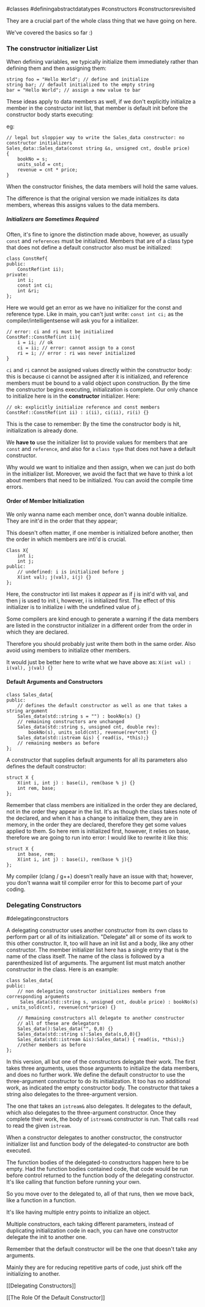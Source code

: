 #classes #definingabstractdatatypes
#constructors 
#constructorsrevisited

They are a crucial part of the whole class thing that we have going on here. 

We've covered the basics so far :)

### The constructor initializer List
When defining variables, we typically initialize them immediately rather than defining them and then assigning them: 
```
string foo = "Hello World"; // define and initialize
string bar; // default initialized to the empty string
bar = "Hello World"; // assign a new value to bar
```

These ideas apply to data members as well, if we don't explicitly initialize a member in the constructor init list, that member is default init before the constructor body starts executing: 

eg: 
```
// legal but sloppier way to write the Sales_data constructor: no constructor initializers
Sales_data::Sales_data(const string &s, unsigned cnt, double price)
{ 
	bookNo = s;
	units_sold = cnt;
	revenue = cnt * price;
}
```
When the constructor finishes, the data members will hold the same values. 

The difference is that the original version we made initializes its data members, whereas this assigns values to the data members. 

##### Initializers are Sometimes Required
Often, it's fine to ignore the distinction made above, however, as usually `const` and `references` must be initialized. 
Members that are of a class type that does not define a default constructor also must be initialized: 
```
class ConstRef{ 
public: 
	ConstRef(int ii);
private: 
	int i; 
	const int ci; 
	int &ri;
};
```
Here we would get an error as we have no initializer for the const and reference type. 
Like in main, you can't just write: 
`const int ci;` as the compiler/intelligentsense will ask you for a initializer. 

```
// error: ci and ri must be initialized
ConstRef::ConstRef(int ii){ 
	i = ii; // ok
	ci = ii; // error: cannot assign to a const
	ri = i; // error : ri was never initialized
}
```

`ci` and `ri` cannot be assigned values directly within the constructor body: this is because ci cannot be assigned after it is initialized, and reference members must be bound to a valid object upon construction. By the time the constructor begins executing, initialization is complete. 
Our only chance to initialize here is in the **constructor** initializer. 
Here: 
```
// ok: explicitly initialize reference and const members
ConstRef::ConstRef(int ii) : i(ii), ci(ii), ri(i) {}
```

This is the case to remember: By the time the constructor body is hit, initialization is already done. 

We **have to** use the initializer list to provide values for members that are `const` and `reference`, and also for a `class type` that does not have a default constructor. 


Why would we want to initialize and then assign, when we can just do both in the initializer list. 
Moreover, we avoid the fact that we have to think a lot about members that need to be initialized. 
You can avoid the compile time errors. 

#### Order of Member Initialization
We only wanna name each member once, don't wanna double initialize. 
They are init'd in the order that they appear; 

This doesn't often matter, if one member is initialized before another, then the order in which members are inti'd is crucial. 
```
Class X{ 
	int i;
	int j;
public:
	// undefined: i is initialized before j
	X(int val); j(val), i(j) {}
};
```

Here, the constructor inti list makes it *appear* as if j is init'd with val, and then j is used to init i, however, i is initialized first. 
The effect of this initializer is to initialize i with the undefined value of j. 

Some compilers are kind enough to generate a warning if the data members are listed in the constructor initializer in a different order from the order in which they are declared. 

Therefore you should probably just write them both in the same order. Also avoid using members to initialize other members. 

It would just be better here to write what we have above as: 
`X(int val) : i(val), j(val) {}`


#### Default Arguments and Constructors
```
class Sales_data{ 
public:
	// defines the default constructor as well as one that takes a string argument
	Sales_data(std::string s = "") : bookNo(s) {}
	// remaining constructors are unchanged
	Sales_data(std::string s, unsigned cnt, double rev):
		bookNo(s), units_sold(cnt), revenue(rev*cnt) {}
	Sales_data(std::istream &is) { read(is, *this);}
	// remaining members as before
};
```

A constructor that supplies default arguments for all its parameters also defines the default constructor: 

```
struct X {
    X(int i, int j) : base(i), rem(base % j) {}
    int rem, base;
};
```
Remember that class members are initialized in the order they are declared, not in the order they appear in the list. 
It's as though the class takes note of the declared, and when it has a change to initialize them, they are in memory, in the order they are declared, therefore they get some values applied to them. So here rem is initialized first, however, it relies on base, therefore we are going to run into error: 
I would like to rewrite it like this: 
```
struct X { 
	int base, rem;
	X(int i, int j) : base(i), rem(base % j){}
};
```
My compiler (clang / g++) doesn't really have an issue with that; however, you don't wanna wait til compiler error for this to become part of your coding. 

### Delegating Constructors
#delegatingconstructors

A delegating constructor uses another constructor from its own class to perform part or all of its initialization. 
"Delegate" all or some of its work to this other constructor. 
It, too will have an init list and a body, like any other constructor. 
The member initializer list here has a single entry that is the name of the class itself. 
The name of the class is followed by a parenthesized list of arguments. 
The argument list must match another constructor in the class. 
Here is an example: 

```
class Sales_data{ 
public: 
	// non delegating constructor initializes members from corresponding arguments
	 Sales_data(std::string s, unsigned cnt, double price) : bookNo(s) , units_sold(cnt), revenue(cnt*price) {}
	 
	// Remaining constructors all delegate to another constructor
	// all of these are delegators
	Sales_data():Sales_data("", 0,0) {}
	Sales_data(std::string s):Sales_data(s,0,0){}
	Sales_data(std::istream &is):Sales_data() { read(is, *this);}
	//other members as before
};
```
In this version, all but one of the constructors delegate their work. 
The first takes three arguments, uses those arguments to initialize the data members, and does no further work. 
We define the default constructor to use the three-argument constructor to do its initialization. 
It too has no additional work, as indicated the empty constructor body. 
The constructor that takes a string also delegates to the three-argument version. 

The one that takes an `istream&` also delegates. It delegates to the default, which also delegates to the three-argument constructor. Once they complete their work, the body of `istream&` constructor is run. 
That calls `read` to read the given `istream`. 

When a constructor delegates to another constructor, the constructor initializer list and function body of the delegated-to constructor are both executed. 

The function bodies of the delegated-to constructors happen here to be empty. Had the function bodies contained code, that code would be run before control returned to the function body of the delegating constructor. It's like calling that function before running your own. 

So you move over to the delegated to, all of that runs, then we move back, like a function in a function. 

It's like having multiple entry points to initialize an object. 

Multiple constructors, each taking different parameters, instead of duplicating initialization code in each, you can have one constructor delegate the init to another one. 

Remember that the default constructor will be the one that doesn't take any arguments. 

Mainly they are for reducing repetitive parts of code, just shirk off the initializing to another. 

[[Delegating Constructors]]

[[The Role Of the Default Constructor]]